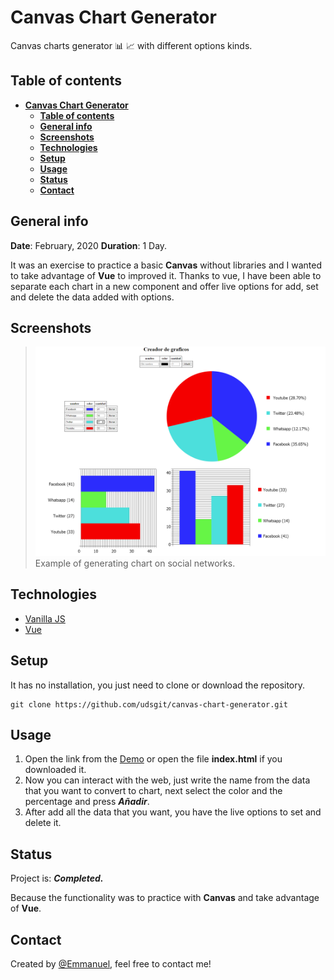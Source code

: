 # **Canvas Chart Generator**

Canvas charts generator 📊 📈 with different options kinds.

## **Table of contents**

- [**Canvas Chart Generator**](#canvas-chart-generator)
  - [**Table of contents**](#table-of-contents)
  - [**General info**](#general-info)
  - [**Screenshots**](#screenshots)
  - [**Technologies**](#technologies)
  - [**Setup**](#setup)
  - [**Usage**](#usage)
  - [**Status**](#status)
  - [**Contact**](#contact)

## **General info**

**Date**: February, 2020
**Duration**: 1 Day.

It was an exercise to practice a basic **Canvas** without libraries and I wanted to take advantage of **Vue** to improved it. 
Thanks to vue, I have been able to separate each chart in a new component and offer live options for add, set and delete the data added with options.

## **Screenshots**

> ![Screenshot](images/example.png)
> Example of generating chart on social networks.

## **Technologies**

* [Vanilla JS](https://developer.mozilla.org/en-US/docs/Web/JavaScript)
* [Vue](https://vuejs.org/)

## **Setup**

It has no installation, you just need to clone or download the repository.

```console
git clone https://github.com/udsgit/canvas-chart-generator.git
```

## **Usage**

1. Open the link from the [Demo](https://udsgit.github.io/canvas-chart-generator) or open the file **index.html** if you downloaded it.
2. Now you can interact with the web, just write the name from the data that you want to convert to chart, next select the color and the percentage and press ***Añadir***.
3. After add all the data that you want, you have the live options to set and delete it.

## **Status**

Project is: ***Completed.***

Because the functionality was to practice with **Canvas** and take advantage of **Vue**.

## **Contact**

Created by [@Emmanuel](https://www.linkedin.com/in/emagleza/), feel free to contact me!
